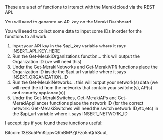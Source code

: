 These are a set of functions to interact with the Meraki cloud via the REST API.

You will need to generate an API key on the Meraki Dashboard.

You will need to collect some data to input some IDs in order for the functions to all work.

1. Input your API key in the $api_key variable where it says INSERT_API_KEY_HERE
2. Run the Get-MerakiOrganizations function... this will output the Organization ID (we will need this)
3. Under the Get-MerakiNetworks and Get-MerakiVPN functions place the Organization ID inside the $api.url variable where it says INSERT_ORGANIZATION_ID
4. Run the Get-MerakiNetworks... this will output your network(s) data (we will need the id from the networks that contain your switche(s), AP(s) and security appliance(s))
5. Under the Get-MerakiSwitches, Get-MerakiAPs and Get-MerakiAppliances functions place the network ID (for the correct network: Get-MerakiSwitches will need the switch network ID,etc,etc) in the $api_url variable where it says INSERT_NETWORK_ID

I accept tips if you found these functions useful:

Bitcoin: 13E8u5PmKqrpvQRnBMPZjtFzo5nQr5SuuL